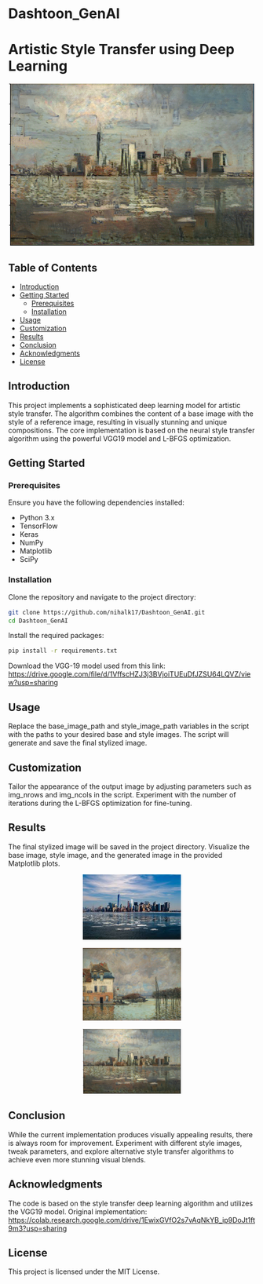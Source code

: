 # Dashtoon_GenAI
# Artistic Style Transfer using Deep Learning

<p align="center">
  <img src="examples/final_image.png" alt="Final Image" width="500"/>
</p>

## Table of Contents
- [Introduction](#introduction)
- [Getting Started](#getting-started)
  - [Prerequisites](#prerequisites)
  - [Installation](#installation)
- [Usage](#usage)
- [Customization](#customization)
- [Results](#results)
- [Conclusion](#conclusion)
- [Acknowledgments](#acknowledgments)
- [License](#license)

## Introduction

This project implements a sophisticated deep learning model for artistic style transfer. The algorithm combines the content of a base image with the style of a reference image, resulting in visually stunning and unique compositions. The core implementation is based on the neural style transfer algorithm using the powerful VGG19 model and L-BFGS optimization.

## Getting Started

### Prerequisites

Ensure you have the following dependencies installed:

- Python 3.x
- TensorFlow
- Keras
- NumPy
- Matplotlib
- SciPy

### Installation

Clone the repository and navigate to the project directory:

```bash
git clone https://github.com/nihalk17/Dashtoon_GenAI.git
cd Dashtoon_GenAI
```

Install the required packages:

```bash
pip install -r requirements.txt
```
Download the VGG-19 model used from this link: https://drive.google.com/file/d/1VffscHZJ3j3BVjoiTUEuDfJZSU64LQVZ/view?usp=sharing

## Usage
Replace the base_image_path and style_image_path variables in the script with the paths to your desired base and style images.
The script will generate and save the final stylized image.

## Customization
Tailor the appearance of the output image by adjusting parameters such as img_nrows and img_ncols in the script.
Experiment with the number of iterations during the L-BFGS optimization for fine-tuning.

## Results
The final stylized image will be saved in the project directory. Visualize the base image, style image, and the generated image in the provided Matplotlib plots.

<p align="center">
  <img src="examples/base_image.jpeg" alt="Base Image" width="200"/>
</p>
<p align="center">
  <img src="examples/style_image.png" alt="Style Image" width="200"/>
</p>
<p align="center">
  <img src="examples/final_image.png" alt="Final Image" width="200"/>
</p>

## Conclusion
While the current implementation produces visually appealing results, there is always room for improvement. Experiment with different style images, tweak parameters, and explore alternative style transfer algorithms to achieve even more stunning visual blends.

## Acknowledgments
The code is based on the style transfer deep learning algorithm and utilizes the VGG19 model.
Original implementation: https://colab.research.google.com/drive/1EwixGVfO2s7vAqNkYB_ip9DoJt1ft9m3?usp=sharing

## License
This project is licensed under the MIT License.

